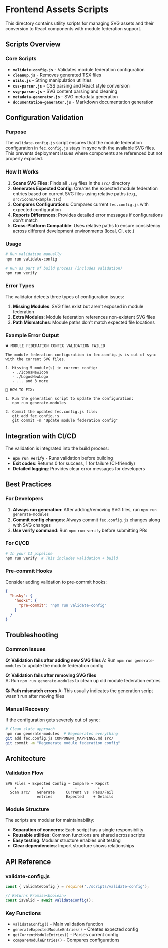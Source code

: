 # Frontend Assets Scripts

This directory contains utility scripts for managing SVG assets and their conversion to React components with module federation support.

## Scripts Overview

### Core Scripts

- **`validate-config.js`** - Validates module federation configuration
- **`cleanup.js`** - Removes generated TSX files 
- **`utils.js`** - String manipulation utilities
- **`css-parser.js`** - CSS parsing and React style conversion
- **`svg-parser.js`** - SVG content parsing and cleaning
- **`metadata-generator.js`** - SVG metadata generation
- **`documentation-generator.js`** - Markdown documentation generation

## Configuration Validation

### Purpose

The `validate-config.js` script ensures that the module federation configuration in `fec.config.js` stays in sync with the available SVG files. This prevents deployment issues where components are referenced but not properly exposed.

### How It Works

1. **Scans SVG Files**: Finds all `.svg` files in the `src/` directory
2. **Generates Expected Config**: Creates the expected module federation entries based on current SVG files using relative paths (e.g., `src/icons/example.tsx`)
3. **Compares Configurations**: Compares current `fec.config.js` with expected configuration
4. **Reports Differences**: Provides detailed error messages if configurations don't match
5. **Cross-Platform Compatible**: Uses relative paths to ensure consistency across different development environments (local, CI, etc.)

### Usage

```bash
# Run validation manually
npm run validate-config

# Run as part of build process (includes validation)
npm run verify
```

### Error Types

The validator detects three types of configuration issues:

1. **Missing Modules**: SVG files exist but aren't exposed in module federation
2. **Extra Modules**: Module federation references non-existent SVG files  
3. **Path Mismatches**: Module paths don't match expected file locations

### Example Error Output

```
❌ MODULE FEDERATION CONFIG VALIDATION FAILED

The module federation configuration in fec.config.js is out of sync with the current SVG files.

1. Missing 5 module(s) in current config:
   - ./IconsNewIcon
   - ./LogosNewLogo
   - ... and 3 more

🔧 HOW TO FIX:

1. Run the generation script to update the configuration:
   npm run generate-modules

2. Commit the updated fec.config.js file:
   git add fec.config.js
   git commit -m "Update module federation config"
```

## Integration with CI/CD

The validation is integrated into the build process:

- **`npm run verify`** - Runs validation before building
- **Exit codes**: Returns 0 for success, 1 for failure (CI-friendly)
- **Detailed logging**: Provides clear error messages for developers

## Best Practices

### For Developers

1. **Always run generation**: After adding/removing SVG files, run `npm run generate-modules`
2. **Commit config changes**: Always commit `fec.config.js` changes along with SVG changes
3. **Use verify command**: Run `npm run verify` before submitting PRs

### For CI/CD

```bash
# In your CI pipeline
npm run verify  # This includes validation + build
```

### Pre-commit Hooks

Consider adding validation to pre-commit hooks:

```json
{
  "husky": {
    "hooks": {
      "pre-commit": "npm run validate-config"
    }
  }
}
```

## Troubleshooting

### Common Issues

**Q: Validation fails after adding new SVG files**
A: Run `npm run generate-modules` to update the module federation config

**Q: Validation fails after removing SVG files**  
A: Run `npm run generate-modules` to clean up old module federation entries

**Q: Path mismatch errors**
A: This usually indicates the generation script wasn't run after moving files

### Manual Recovery

If the configuration gets severely out of sync:

```bash
# Clean slate approach
npm run generate-modules  # Regenerates everything
git add fec.config.js COMPONENT_MAPPINGS.md src/
git commit -m "Regenerate module federation config"
```

## Architecture

### Validation Flow

```
SVG Files → Expected Config → Compare → Report
    ↓           ↓              ↓         ↓
  Scan src/   Generate     Current vs  Pass/Fail
              entries      Expected    + Details
```

### Module Structure

The scripts are modular for maintainability:

- **Separation of concerns**: Each script has a single responsibility
- **Reusable utilities**: Common functions are shared across scripts
- **Easy testing**: Modular structure enables unit testing
- **Clear dependencies**: Import structure shows relationships

## API Reference

### validate-config.js

```javascript
const { validateConfig } = require('./scripts/validate-config');

// Returns Promise<boolean>
const isValid = await validateConfig();
```

### Key Functions

- `validateConfig()` - Main validation function
- `generateExpectedModuleEntries()` - Creates expected config
- `getCurrentModuleEntries()` - Parses current config  
- `compareModuleEntries()` - Compares configurations 